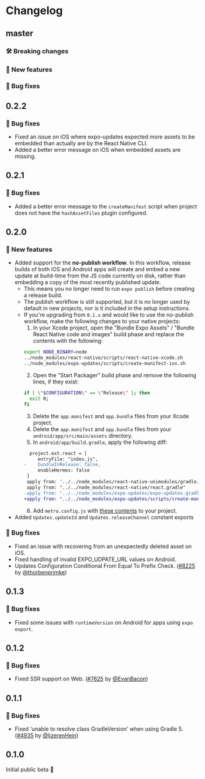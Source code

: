 # Changelog

## master

### 🛠 Breaking changes

### 🎉 New features

### 🐛 Bug fixes

## 0.2.2

### 🐛 Bug fixes

- Fixed an issue on iOS where expo-updates expected more assets to be embedded than actually are by the React Native CLI.
- Added a better error message on iOS when embedded assets are missing.

## 0.2.1

### 🐛 Bug fixes

- Added a better error message to the `createManifest` script when project does not have the `hashAssetFiles` plugin configured.

## 0.2.0

### 🎉 New features

- Added support for the **no-publish workflow**. In this workflow, release builds of both iOS and Android apps will create and embed a new update at build-time from the JS code currently on disk, rather than embedding a copy of the most recently published update. 
  - This means you no longer need to run `expo publish` before creating a release build.
  - The publish workflow is still supported, but it is no longer used by default in new projects, nor is it included in the setup instructions.
  - If you're upgrading from `0.1.x` and would like to use the no-publish workflow, make the following changes to your native projects:
    1. In your Xcode project, open the "Bundle Expo Assets" / "Bundle React Native code and images" build phase and replace the contents with the following:
    ```sh
    export NODE_BINARY=node
    ../node_modules/react-native/scripts/react-native-xcode.sh
    ../node_modules/expo-updates/scripts/create-manifest-ios.sh
    ```
    2. Open the "Start Packager" build phase and remove the following lines, if they exist:
    ```sh
    if [ \"$CONFIGURATION\" == \"Release\" ]; then
      exit 0;
    fi
    ```
    3. Delete the `app.manifest` and `app.bundle` files from your Xcode project.
    4. Delete the `app.manifest` and `app.bundle` files from your `android/app/src/main/assets` directory.
    5. In `android/app/build.gradle`, apply the following diff:
    ```diff
      project.ext.react = [
         entryFile: "index.js",
    -    bundleInRelease: false,
         enableHermes: false
     ]
     apply from: '../../node_modules/react-native-unimodules/gradle.groovy'
     apply from: "../../node_modules/react-native/react.gradle"
    -apply from: "../../node_modules/expo-updates/expo-updates.gradle"
    +apply from: "../../node_modules/expo-updates/scripts/create-manifest-android.gradle"
    ```
    6. Add `metro.config.js` with [these contents](https://github.com/expo/expo/blob/master/templates/expo-template-bare-minimum/metro.config.js) to your project.
- Added `Updates.updateId` and `Updates.releaseChannel` constant exports

### 🐛 Bug fixes

- Fixed an issue with recovering from an unexpectedly deleted asset on iOS.
- Fixed handling of invalid EXPO_UDPATE_URL values on Android.
- Updates Configuration Conditional From Equal To Prefix Check. ([#8225](https://github.com/expo/expo/pull/8225) by [@thorbenprimke](https://github.com/thorbenprimke))

## 0.1.3

### 🐛 Bug fixes

- Fixed some issues with `runtimeVersion` on Android for apps using `expo export`.

## 0.1.2

### 🐛 Bug fixes

- Fixed SSR support on Web. ([#7625](https://github.com/expo/expo/pull/7625) by [@EvanBacon](https://github.com/EvanBacon))

## 0.1.1

### 🐛 Bug fixes

- Fixed 'unable to resolve class GradleVersion' when using Gradle 5. ([#4935](https://github.com/expo/expo/pull/7577) by [@IjzerenHein](https://github.com/IjzerenHein))

## 0.1.0

Initial public beta 🎉
